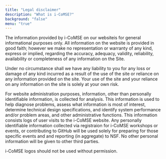 ```yaml
---
title: "Legal disclaimer"
description: "What is i-CoMSE?"
background: "false"
menu: "true"
---
```


The information provided by i-CoMSE on our websiteis for general informational purposes only. All information on the website is provided in good faith; however we make no representation or warranty of any kind, express or implied, regarding the accuracy, adequacy, validity, reliability, availability or completeness of any information on the Site.

Under no circumstance shall we have any liability to you for any loss or damage of any kind incurred as a result of the use of the site or reliance on any information provided on the site. Your use of the site and your reliance on any information on the site is solely at your own risk.

For website administration purposes, information, other than personally identifiable information, is collected for analysis. This information is used to help diagnose problems, assess what information is most of interest, determine technical design specifications, and identify system performance and/or problem areas, and other administrative functions. This information consists logs of user visits to the i-CoMSE website.  Any personally identifiable information collected via registraion for i-CoMSE workshops or events, or contributing to GitHub will be used solely for preparing for those specific events and and reporting (in aggregate) to NSF.  No other personal information will be given to other third parties. 

i-CoMSE logos should not be used without permission.



